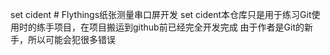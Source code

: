 set cident # Flythings纸张测量串口屏开发
set cident本仓库只是用于练习Git使用时的练手项目，在项目搬运到github前已经完全开发完成
由于作者是Git的新手，所以可能会犯很多错误
